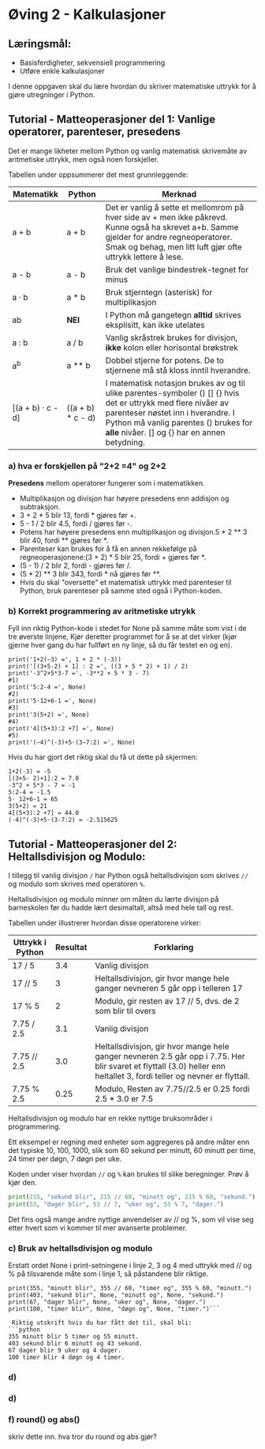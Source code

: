 # Øving 2 - Kalkulasjoner
## Læringsmål:
- Basisferdigheter, sekvensiell programmering
- Utføre enkle kalkulasjoner

I denne oppgaven skal du lære hvordan du skriver matematiske uttrykk for å gjøre utregninger i Python.


## Tutorial - Matteoperasjoner del 1: Vanlige operatorer, parenteser, presedens

Det er mange likheter mellom Python og vanlig matematisk skrivemåte av aritmetiske uttrykk, men også noen forskjeller.

Tabellen under oppsummerer det mest grunnleggende:

| Matematikk        | Python           | Merknad                                                                                                                                                  |
|-------------------|------------------|----------------------------------------------------------------------------------------------------------------------------------------------------------|
| a + b             | a + b            | Det er vanlig å sette et mellomrom på hver side av + men ikke påkrevd. Kunne også ha skrevet a+b. Samme gjelder for andre regneoperatorer. Smak og behag, men litt luft gjør ofte uttrykk lettere å lese. |
| a - b             | a - b            | Bruk det vanlige bindestrek-tegnet for minus                                                                                                              |
| a · b             | a * b            | Bruk stjerntegn (asterisk) for multiplikasjon                                                                                                             |
| ab                | **NEI**          | I Python må gangetegn **alltid** skrives eksplisitt, kan ikke utelates                                                                                    |
| a : b             | a / b            | Vanlig skråstrek brukes for divisjon, **ikke** kolon eller horisontal brøkstrek                                                                           |
| a<sup>b</sup>     | a ** b           | Dobbel stjerne for potens. De to stjernene må stå kloss inntil hverandre.                                                                                 |
| [(a + b) ·  c - d] | ((a + b) * c - d)| I matematisk notasjon brukes av og til ulike parentes-symboler () [] {} hvis det er uttrykk med flere nivåer av parenteser nøstet inn i hverandre. I Python må vanlig parentes () brukes for **alle** nivåer. [] og {} har en annen betydning. |

### a) hva er forskjellen på "2+2 =4" og 2+2



**Presedens** mellom operatorer fungerer som i matematikken.
- Multiplikasjon og divisjon har høyere presedens enn addisjon og subtraksjon.
- 3 + 2 * 5 blir 13, fordi * gjøres før +.
- 5 - 1 / 2 blir 4.5, fordi / gjøres før -.
- Potens har høyere presedens enn multiplikasjon og divisjon.5 * 2 ** 3 blir 40, fordi ** gjøres før *.
- Parenteser kan brukes for å få en annen rekkefølge på regneoperasjonene:(3 + 2) * 5 blir 25, fordi + gjøres før *.
- (5 - 1) / 2 blir 2, fordi - gjøres før /.
- (5 * 2) ** 3 blir 343, fordi * nå gjøres før **.
- Hvis du skal "oversette" et matematisk uttrykk med parenteser til Python, bruk parenteser på samme sted også i Python-koden.

### b) Korrekt programmering av aritmetiske utrykk
 Fyll inn riktig Python-kode i stedet for None på samme måte som vist i de tre øverste linjene,
 Kjør deretter programmet for å se at det virker (kjør gjerne hver gang du har fullført en ny linje, så du får testet en og en).
 
```{python}
print('1+2(−3) =', 1 + 2 * (-3))
print('[(3+5·2) + 1] : 2 =', ((3 + 5 * 2) + 1) / 2)
print('-3^2+5*3-7 =', -3**2 + 5 * 3 - 7)
#1)
print('5:2-4 =', None)
#2)
print('5·12+6-1 =', None)
#3)
print('3(5+2) =', None)
#4)
print('4[(5+3):2 +7] =', None)
#5)
print('(−4)^(-3)+5·(3−7:2) =', None)
```
Hvis du har gjort det riktig skal du få ut dette på skjermen: 
```{python}
1+2(-3) = -5
[(3+5· 2)+1]:2 = 7.0
-3^2 + 5*3 - 7 = -1
5:2-4 = -1.5
5· 12+6-1 = 65
3(5+2) = 21
4[(5+3):2 +7] = 44.0
(-4)^(-3)+5·(3-7:2) = -2.515625
```


## Tutorial - Matteoperasjoner del 2: Heltallsdivisjon og Modulo:

I tillegg til vanlig divisjon `/` har Python også heltallsdivisjon som skrives `//` og modulo som skrives med operatoren `%`.

Heltallsdivisjon og modulo minner om måten du lærte divisjon på barneskolen før du hadde lært desimaltall, altså med hele tall og rest.

Tabellen under illustrerer hvordan disse operatorene virker:

| Uttrykk i Python | Resultat | Forklaring |
|------------------|----------|------------|
| 17 / 5           | 3.4      | Vanlig divisjon |
| 17 // 5          | 3        | Heltallsdivisjon, gir hvor mange hele ganger nevneren 5 går opp i telleren 17 |
| 17 % 5           | 2        | Modulo, gir resten av 17 // 5, dvs. de 2 som blir til overs |
| 7.75 / 2.5       | 3.1      | Vanlig divisjon |
| 7.75 // 2.5      | 3.0      | Heltallsdivisjon, gir hvor mange hele ganger nevneren 2.5 går opp i 7.75. Her blir svaret et flyttall (3.0) heller enn heltallet 3, fordi teller og nevner er flyttall. |
| 7.75 % 2.5       | 0.25     | Modulo, Resten av 7.75//2.5 er 0.25 fordi 2.5 * 3.0 er 7.5 |

Heltallsdivisjon og modulo har en rekke nyttige bruksområder i programmering.

Ett eksempel er regning med enheter som aggregeres på andre måter enn det typiske 10, 100, 1000, slik som 60 sekund per minutt, 60 minutt per time, 24 timer per døgn, 7 døgn per uke.

Koden under viser hvordan `//` og `%` kan brukes til slike beregninger. Prøv å kjør den.

```python
print(215, "sekund blir", 215 // 60, "minutt og", 215 % 60, "sekund.")
print(53, "dager blir", 53 // 7, "uker og", 53 % 7, "dager.")
```

 Det fins også mange andre nyttige anvendelser av // og %, som vil vise seg etter hvert som vi kommer til mer avanserte problemer.

### c) Bruk av heltallsdivisjon og modulo
Erstatt ordet None i print-setningene i linje 2, 3 og 4 med uttrykk med // og % på tilsvarende måte  som i linje 1, så påstandene blir riktige.

```{python}
print(355, "minutt blir", 355 // 60, "timer og", 355 % 60, "minutt.")
print(403, "sekund blir", None, "minutt og", None, "sekund.")
print(67, "dager blir", None, "uker og", None, "dager.")
print(100, "timer blir", None, "døgn og", None, "timer.")```

 Riktig utskrift hvis du har fått det til, skal bli:
```python
355 minutt blir 5 timer og 55 minutt.  
403 sekund blir 6 minutt og 43 sekund.  
67 dager blir 9 uker og 4 dager.  
100 timer blir 4 døgn og 4 timer.
```

### d)


### d) 



### f) round() og abs()

skriv dette inn. hva tror du round og abs gjør?
